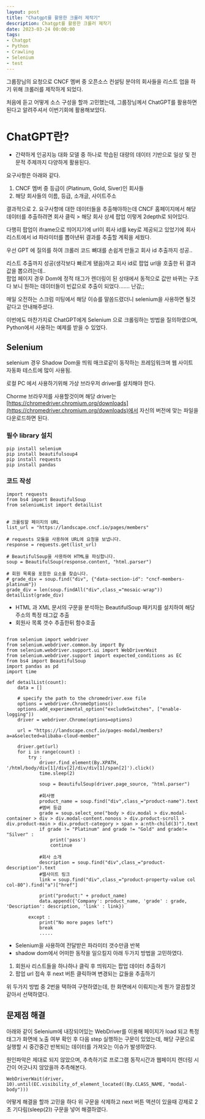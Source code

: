 ```yaml
---
layout: post
title: "Chatgpt를 활용한 크롤러 제작기"
description: Chatgpt를 활용한 크롤러 제작기
date: 2023-03-24 00:00:00 
tags:
- Chatgpt
- Python
- Crawling
- Selenium
- test
---
```


그룹장님의 요청으로 CNCF 멤버 중 오픈소스 컨설팅 분야의 회사들을 리스트 업을 하기 위해 크롤러를 제작하게 되었다.

처음에 듣고 어떻게 소스 구성을 할까 고민했는데, 그룹장님께서 ChatGPT를 활용하면 된다고 알려주셔서 이번기회에 활용해보았다.

# ChatGPT란?
- 간략하게 인공지능 대화 모델 중 하나로 학습된 대량의 데이터 기반으로 일상 및 전문적 주제까지 다양하게 활용된다.

요구사항은 아래와 같다.
1. CNCF 멤버 중 등급이 (Platinum, Gold, Siver)인 회사들
2. 해당 회사들의 이름, 등급, 소개글, 사이트주소

결과적으로 2. 요구사항에 대한 데이터들을 추출해야하는데 CNCF 홈페이지에서 해당 데이터를 추출하려면 회사 클릭 > 해당 회사 상세 팝업 이렇게 2depth로 되어있다.  

다행히 팝업이 iframe으로 띄어지기에 url이 회사 id를 key로 제공되고 있었기에 회사리스트에서 id 파라미터를 뽑아낸뒤 결과를 추출할 계획을 세웠다.

우선 GPT 에 질의를 하여 크롤러 코드 뼈대를 손쉽게 만들고 회사 id 추출까지 성공.. 

리스트 추출까지 성공(생각보다 빠르게 됐음)하고 회사 id로 팝업 url을 호출한 뒤 결과값을 뽑으려는데..  
팝업 페이지 경우 Dom에 정적 태그가 렌더링이 된 상태에서 동적으로 값만 바뀌는 구조다 보니 원하는 데이터들이 빈값으로 추출이 되었다....... 난감;;

매일 오전하는 스크럼 미팅에서 해당 이슈를 말씀드렸더니 selenium을 사용하면 될것 같다고 안내해주셨다.  

이번에도 마찬가지로 ChatGPT에게 Selenium 으로 크롤링하는 방법을 질의하였으며, Python에서 사용하는 예제를 받을 수 있었다.

## Selenium
selenium 경우 Shadow Dom을 띄워 매크로같이 동작하는 프레임워크며 웹 사이트 자동화 테스트에 많이 사용됨.

로컬 PC 에서 사용하기위해 가상 브라우저 driver를 설치해야 한다.

Chorme 브라우저를 사용할것이며 해당 driver는 [https://chromedriver.chromium.org/downloads](https://chromedriver.chromium.org/downloads)에서 자신의 버전에 맞는 파일을 다운로드하면 된다.


### 필수 library 설치
```
pip install selenium
pip install beautifulsoup4
pip install requests
pip install pandas
```

### 코드 작성

```
import requests
from bs4 import BeautifulSoup
from seleniumList import detailList


# 크롤링할 페이지의 URL
list_url = "https://landscape.cncf.io/pages/members"

# requests 모듈을 사용하여 URL에 요청을 보냅니다.
response = requests.get(list_url)

# BeautifulSoup을 사용하여 HTML을 파싱합니다.
soup = BeautifulSoup(response.content, "html.parser")

# 회원 목록을 포함한 요소를 찾습니다.
# grade_div = soup.find("div", {"data-section-id": "cncf-members-platinum"})
grade_div = len(soup.findAll("div",class_="mosaic-wrap"))
detailList(grade_div)

```
- HTML 과 XML 문서의 구문을 분석하는 BeautifulSoup 패키지를 설치하여 해당 주소의 특정 태그값 추출
- 회원사 목록 갯수 추출한뒤 함수호출

```

from selenium import webdriver
from selenium.webdriver.common.by import By
from selenium.webdriver.support.ui import WebDriverWait
from selenium.webdriver.support import expected_conditions as EC
from bs4 import BeautifulSoup
import pandas as pd
import time

def detailList(count):
    data = []

    # specify the path to the chromedriver.exe file
    options = webdriver.ChromeOptions()
    options.add_experimental_option("excludeSwitches", ["enable-logging"])
    driver = webdriver.Chrome(options=options)

    url = "https://landscape.cncf.io/pages-modal/members?a=a&selected=alibaba-cloud-member"

    driver.get(url)
    for i in range(count) :
        try :
            driver.find_element(By.XPATH, '/html/body/div[1]/div[2]/div/div[1]/span[2]').click()
            time.sleep(2)

            soup = BeautifulSoup(driver.page_source, "html.parser")

            #회사명
            product_name = soup.find("div",class_="product-name").text
            #멤버 등급
            grade = soup.select_one("body > div.modal > div.modal-container > div > div.modal-content.nonoss > div.product-scroll > div.product-main > div.product-category > span > a:nth-child(3)").text
            if grade != "Platinum" and grade != "Gold" and grade!= "Silver" :
                print('pass')
                continue

            #회사 소개
            description = soup.find("div",class_="product-description").text
            #웹사이트 링크
            link = soup.find("div",class_="product-property-value col col-80").find("a")["href"]

            print("product:" + product_name)
            data.append({'Company': product_name, 'grade' : grade, 'Description': description, 'link' : link})
            
        except :
            print("No more pages left")
            break
            .....
```

- Selenium을 사용하여 전달받은 파라미터 갯수만큼 반복
- shadow dom에서 어떠한 동작을 일으킬지 아래 두가지 방법을 고민하였다.
1. 회원사 리스트들을 하나하나 클릭 후 띄워지는 팝업 데이터 추출하기
2. 팝업 url 접속 후 next 버튼 클릭하며 변경되는 값들을 추출하기

위 두가지 방법 중 2번을 택하여 구현하였는데, 한 화면에서 이뤄지는게 뭔가 깔끔할것 같아서 선택하였다.



## 문제점 해결
아래와 같이 Selenium에 내장되어있는 WebDriver를 이용해 페이지가 load 되고 특정 태그가 화면에 노출 여부 확인 후 다음 step 실행하는 구문이 있었는데,
해당 구문으로 실행할 시 중간중간 반복되는 데이터를 가져오는 이슈가 발생하였다.

원인파악은 제대로 되지 않았으며, 추측하기로 프로그램 동작시간과 웹페이지 렌더링 시간이 어긋나지 않았을까 추측해본다.
```
WebDriverWait(driver, 10).until(EC.visibility_of_element_located((By.CLASS_NAME, "modal-body"))) 
```

어떻게 해결을 할까 고민을 하다 위 구문을 삭제하고 next 버튼 액션이 있을때 강제로 2초 기다림(sleep(2)) 구문을 넣어 해결하였다.